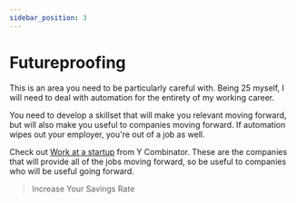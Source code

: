 ```yaml
---
sidebar_position: 3
---
```

# Futureproofing

This is an area you need to be particularly careful with. Being 25 myself, I will need to deal with automation for the entirety of my working career.

You need to develop a skillset that will make you relevant moving forward, but will also make you useful to companies moving forward. If automation wipes out your employer, you're out of a job as well.

Check out [Work at a startup](https://www.workatastartup.com/) from Y Combinator. These are the companies that will provide all of the jobs moving forward, so be useful to companies who will be useful going forward.

>Increase Your Savings Rate